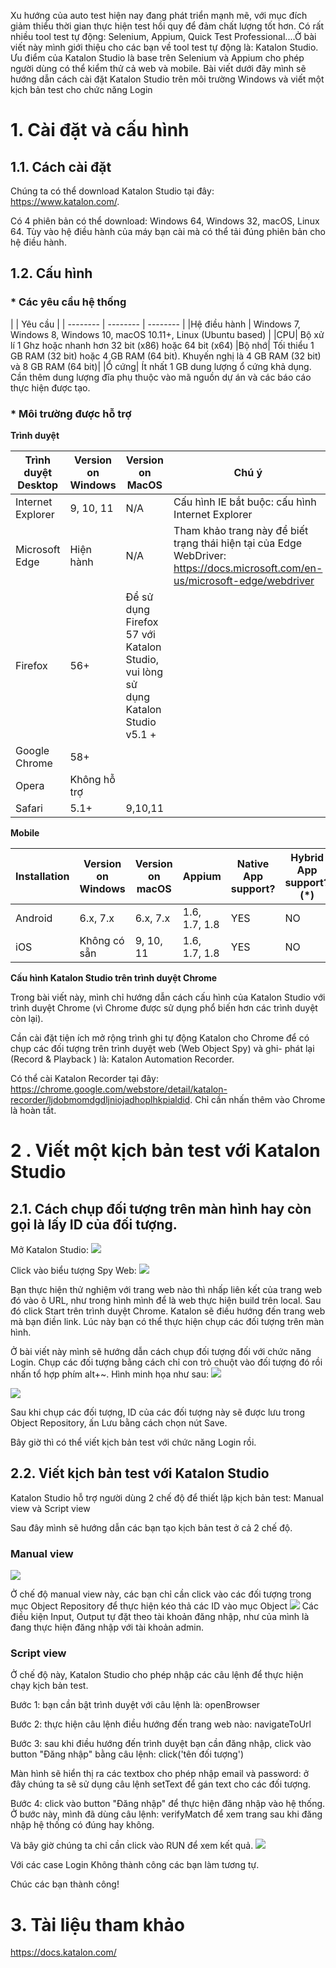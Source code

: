 Xu hướng của auto test hiện nay đang phát triển mạnh mẽ, với mục đích giảm thiểu thời gian thực hiện test hồi quy để đảm chất lượng tốt hơn. Có rất nhiều tool test tự động: Selenium, Appium, Quick Test Professional....Ở bài viết này mình giới thiệu cho các bạn về tool test tự động là: Katalon Studio. Ưu điểm của  Katalon Studio là base trên Selenium và Appium cho phép người dùng có thể kiểm thử cả web và mobile. Bài viết dưới đây mình sẽ hướng dẫn cách cài đặt Katalon Studio trên môi trường Windows và viết một kịch bản test cho chức năng Login
# 1. Cài đặt và cấu hình
## 1.1. Cách cài đặt
Chúng ta có thể download Katalon Studio tại đây: https://www.katalon.com/.

Có 4 phiên bản có thể download: Windows 64, Windows 32, macOS, Linux 64. Tùy vào hệ điều hành của máy bạn cài mà có thể tải đúng phiên bản cho hệ điều hành.
## 1.2. Cấu hình
### * Các yêu cầu hệ thống


|  | Yêu cầu | 
| -------- | -------- | -------- |
|Hệ điều hành    | Windows 7,  Windows 8, Windows 10, macOS 10.11+, Linux (Ubuntu based)    | 
|CPU| Bộ xử lí 1 Ghz hoặc nhanh hơn 32 bit (x86) hoặc 64 bit (x64)
|Bộ nhớ| Tối thiểu 1 GB RAM (32 bit)  hoặc 4 GB RAM (64 bit). Khuyến nghị là 4 GB RAM (32 bit) và 8 GB RAM (64 bit)|
|Ổ cứng| Ít nhất 1 GB dung lượng ổ cứng khả dụng. Cần thêm dung lượng đĩa phụ thuộc vào mã nguồn dự án và các báo cáo thực hiện được tạo.

### * Môi trường được hỗ trợ
**Trình duyệt**


| Trình duyệt Desktop  | Version on Windows | Version on MacOS |Chú ý|
| -------- | -------- | -------- |-------- |
| Internet Explorer   | 9, 10, 11   | N/A    |Cấu hình IE bắt buộc: cấu hình Internet Explorer|
|Microsoft Edge|Hiện hành|N/A |Tham khảo trang này để biết trạng thái hiện tại của Edge WebDriver: https://docs.microsoft.com/en-us/microsoft-edge/webdriver|
|Firefox| 56+|Để sử dụng Firefox 57 với Katalon Studio, vui lòng sử dụng Katalon Studio v5.1 +||
|Google Chrome|58+|||
|Opera| Không hỗ trợ|||
|Safari|5.1+|	9,10,11||

**Mobile**

| Installation | Version on Windows | Version on macOS |Appium|Native App support?|Hybrid App support?(*)|Mobile Browser support?|
| -------- | -------- | -------- | -------- | -------- | -------- | -------- |
| Android  | 6.x, 7.x     | 6.x, 7.x    |1.6, 1.7, 1.8|YES|NO|YES|
|iOS| Không có sẵn|9, 10, 11|	1.6, 1.7, 1.8|YES|NO|YES|

**Cấu hình Katalon Studio trên trình duyệt Chrome**

Trong bài viết này, mình chỉ hướng dẫn cách cấu hình của Katalon Studio với trình duyệt Chrome (vì Chrome được sử dụng phổ biến hơn các trình duyệt còn lại).

Cần cài đặt tiện ích mở rộng trình ghi tự động Katalon cho Chrome để có chụp các đối tượng trên trình duyệt web (Web Object Spy) và ghi- phát lại (Record & Playback ) là: Katalon Automation Recorder.

Có thể cài Katalon Recorder tại đây: https://chrome.google.com/webstore/detail/katalon-recorder/ljdobmomdgdljniojadhoplhkpialdid. Chỉ cần nhấn thêm vào Chrome là hoàn tất.

#  2 . Viết một kịch bản test với Katalon Studio
## 2.1. Cách chụp đối tượng trên màn hình hay còn gọi là lấy ID của đối tượng.
Mở Katalon Studio: 
![](https://images.viblo.asia/a229c8ca-4d2b-458f-a904-f9723281609d.PNG)

Click vào biểu tượng Spy Web: 
![](https://images.viblo.asia/4c03cc6e-c8fc-46ea-b6bc-398b0098f890.PNG)

Bạn thực hiện thử nghiệm với trang web nào thì nhấp liên kết của trang web đó vào ô URL, như trong hình mình để là web thực hiện build trên local. Sau đó click Start trên trình duyệt Chrome.
Katalon sẽ điều hướng đến trang web mà bạn điền link. Lúc này bạn có thể thực hiện chụp các đối tượng trên màn hình.

Ở bài viết này mình sẽ hướng dẫn cách chụp đối tượng đối với chức năng Login. Chụp các đối tượng bằng cách chỉ con trỏ chuột vào đối tượng đó rồi nhấn tổ hợp phím alt+~.
Hình minh họa như sau: 
![](https://images.viblo.asia/4a4478f4-f554-4815-ab46-75b622fdddae.png)

![](https://images.viblo.asia/91a7c4f9-be50-4c80-8150-a1150432f5cb.PNG)

Sau khi chụp các đối tượng, ID của các đối tượng này sẽ được lưu trong Object Repository, ấn Lưu bằng cách chọn nút Save.

Bây giờ thì có thể viết kịch bản test với chức năng Login rồi.
## 2.2. Viết kịch bản test với Katalon Studio

Katalon Studio hỗ trợ người dùng 2 chế độ để thiết lập kịch bản test: Manual view và Script view 

Sau đây mình sẽ hướng dẫn các bạn tạo kịch bản test ở cả 2 chế độ.

### Manual view 
![](https://images.viblo.asia/d7b8f576-4ea7-4ac1-88ea-535216095ea9.PNG)

Ở chế độ manual view này, các bạn chỉ cần click vào các đối tượng trong mục Object Repository để thực hiện kéo thả các ID vào mục Object
![](https://images.viblo.asia/e633934a-67e1-4394-86f3-db3812e9dbaa.PNG)
Các điều kiện Input, Output tự đặt theo tài khoản đăng nhập, như của mình là đang thực hiện đăng nhập với tài khoản admin.


### Script view 
Ở chế độ này, Katalon Studio cho phép nhập các câu lệnh để thực hiện chạy kịch bản test.

Bước 1:  bạn cần bật trình duyệt với câu lệnh là: openBrowser

Bước 2: thực hiện câu lệnh điều hướng đến trang web nào: navigateToUrl

Bước 3: sau khi điều hướng đến trình duyệt bạn cần đăng nhập, click vào button "Đăng nhập" bằng câu lệnh: click('tên đối tượng')

Màn hình sẽ hiển thị ra các textbox cho phép nhập email và password: ở đây chúng ta sẽ sử dụng câu lệnh setText để gán text cho các đối tượng.

Bước 4: click vào button "Đăng nhập" để thực hiện đăng nhập vào hệ thống. Ở bước này, mình đã dùng câu lệnh: verifyMatch để xem trang sau khi đăng nhập hệ thống có đúng hay không.

Và bây giờ chúng ta chỉ cần click vào RUN để xem kết quả.
![](https://images.viblo.asia/49fdc24b-6aa1-4e97-af04-f6e613218533.PNG)

Với các case Login Không thành công các bạn làm tương tự.

Chúc các bạn thành công!

# 3. Tài liệu tham khảo
https://docs.katalon.com/